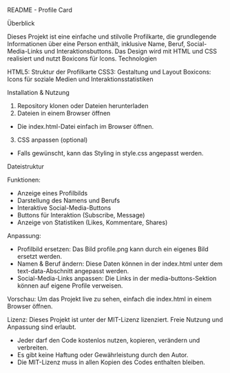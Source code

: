 README - Profile Card

Überblick

Dieses Projekt ist eine einfache und stilvolle Profilkarte, die grundlegende Informationen über eine Person enthält, 
inklusive Name, Beruf, Social-Media-Links und Interaktionsbuttons. Das Design wird mit HTML und CSS realisiert und 
nutzt Boxicons für Icons. Technologien

HTML5: Struktur der Profilkarte
CSS3: Gestaltung und Layout
Boxicons: Icons für soziale Medien und Interaktionsstatistiken

Installation & Nutzung

1. Repository klonen oder Dateien herunterladen
2. Dateien in einem Browser öffnen
- Die index.html-Datei einfach im Browser öffnen.
3. CSS anpassen (optional)
- Falls gewünscht, kann das Styling in style.css angepasst werden.

Dateistruktur

Funktionen:
- Anzeige eines Profilbilds
- Darstellung des Namens und Berufs
- Interaktive Social-Media-Buttons
- Buttons für Interaktion (Subscribe, Message)
- Anzeige von Statistiken (Likes, Kommentare, Shares)

Anpassung:
- Profilbild ersetzen: Das Bild profile.png kann durch ein eigenes Bild ersetzt werden.
- Namen & Beruf ändern: Diese Daten können in der index.html unter dem text-data-Abschnitt angepasst werden.
- Social-Media-Links anpassen: Die Links in der media-buttons-Sektion können auf eigene Profile verweisen.

Vorschau:
Um das Projekt live zu sehen, einfach die index.html in einem Browser öffnen.

Lizenz:
Dieses Projekt ist unter der MIT-Lizenz lizenziert. Freie Nutzung und Anpassung sind erlaubt.
- Jeder darf den Code kostenlos nutzen, kopieren, verändern und verbreiten.
- Es gibt keine Haftung oder Gewährleistung durch den Autor.
- Die MIT-Lizenz muss in allen Kopien des Codes enthalten bleiben.
